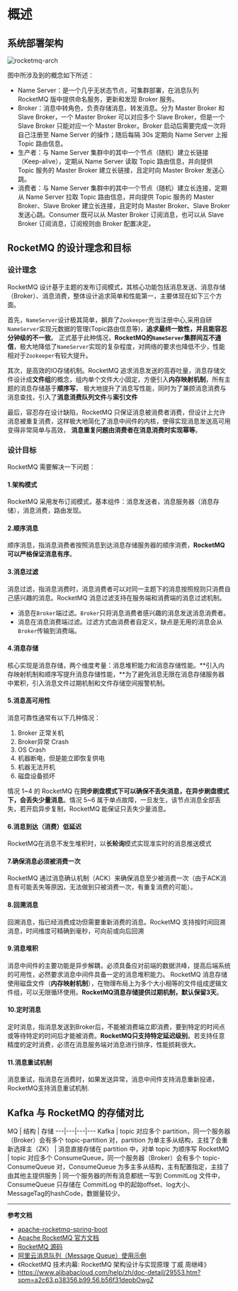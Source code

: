 # 概述

## 系统部署架构

![rocketmq-arch](/img/rocketmq/rocketmq-arch.png)

图中所涉及到的概念如下所述：

- Name Server：是一个几乎无状态节点，可集群部署，在消息队列 RocketMQ 版中提供命名服务，更新和发现 Broker 服务。
- Broker：消息中转角色，负责存储消息，转发消息。分为 Master Broker 和 Slave Broker，一个 Master Broker 可以对应多个 Slave Broker，但是一个 Slave Broker 只能对应一个 Master Broker。Broker 启动后需要完成一次将自己注册至 Name Server 的操作；随后每隔 30s 定期向 Name Server 上报 Topic 路由信息。
- 生产者：与 Name Server 集群中的其中一个节点（随机）建立长链接（Keep-alive），定期从 Name Server 读取 Topic 路由信息，并向提供 Topic 服务的 Master Broker 建立长链接，且定时向 Master Broker 发送心跳。
- 消费者：与 Name Server 集群中的其中一个节点（随机）建立长连接，定期从 Name Server 拉取 Topic 路由信息，并向提供 Topic 服务的 Master Broker、Slave Broker 建立长连接，且定时向 Master Broker、Slave Broker 发送心跳。Consumer 既可以从 Master Broker 订阅消息，也可以从 Slave Broker 订阅消息，订阅规则由 Broker 配置决定。


## RocketMQ 的设计理念和目标

### 设计理念

RocketMQ 设计基于主题的发布订阅模式，其核心功能包括消息发送、消息存储（Broker）、消息消费，整体设计追求简单和性能第一，主要体现在如下三个方面。

首先，`NameServer`设计极其简单，摒弃了`Zookeeper`充当注册中心,采用自研`NameServer`实现元数据的管理(Topic路由信息等)，**追求最终一致性，并且能容忍分钟级的不一致**。
正式基于此种情况，**RocketMQ的`NameServer`集群间互不通信**，极大地降低了`NameServer`实现的复杂程度，对网络的要求也降低不少，性能相对于`Zookeeper`有较大提升。

其次，是高效的IO存储机制。RocketMQ 追求消息发送的高吞吐量，消息存储文件设计成**文件组**的概念，组内单个文件大小固定，方便引入**内存映射机制**，所有主题的消息存储基于**顺序写**，
极大地提升了消息写性能，同时为了兼顾消息消费与消息查找，引入了**消息消费队列文件**与**索引文件**

最后，容忍存在设计缺陷，RocketMQ 只保证消息被消费者消费，但设计上允许消息被重复消费，这样极大地简化了消息中间件的内核，使得实现消息发送高可用变得非常简单与高效，
**消息重复问题由消费者在消息消费时实现幂等**。

### 设计目标

RocketMQ 需要解决一下问题：

#### 1.架构模式

RocketMQ 采用发布订阅模式，基本组件：消息发送者，消息服务器（消息存储），消息消费，路由发现。

#### 2.顺序消息

顺序消息，指消息消费者按照消息到达消息存储服务器的顺序消费，**RocketMQ 可以严格保证消息有序**。

#### 3.消息过滤

消息过滤，指消息消费时，消息消费者可以对同一主题下的消息按照规则只消费自己感兴趣的消息。RocketMQ 消息过滤支持在服务端和消费端的消息过滤机制。
- 消息在`Broker`端过滤。`Broker`只将消息消费者感兴趣的消息发送消息消费者。
- 消息在消息消费端过滤。过滤方式由消费者自定义，缺点是无用的消息会从`Broker`传输到消费端。

#### 4.消息存储

核心实现是消息存储，两个维度考量：消息堆积能力和消息存储性能。**引入内存映射机制和顺序写提升消息存储性能，**为了避免消息无限在消息存储服务器中累积，引入消息文件过期机制和文件存储空间报警机制。

#### 5.消息高可用性

消息可靠性通常有以下几种情况：

1. Broker 正常关机
2. Broker异常 Crash
3. OS Crash
4. 机器断电，但是能立即恢复供电
5. 机器无法开机
6. 磁盘设备损坏

情况 1~4 的 RocketMQ 在**同步刷盘模式下可以确保不丢失消息，在异步刷盘模式下，会丢失少量消息**。情况 5~6 属于单点故障，一旦发生，该节点消息全部丢失，若开启异步复制，RocketMQ 能保证只丢失少量消息。

#### 6.消息到达（消费）低延迟

RocketMQ在消息不发生堆积时，以**长轮询**模式实现准实时的消息推送模式

#### 7.确保消息必须被消费一次

RocketMQ 通过消息确认机制（ACK）来确保消息至少被消费一次（由于ACK消息有可能丢失等原因，无法做到只被消费一次，有重复消费的可能）。

#### 8.回溯消息
    
回溯消息，指已经消费成功但需要重新消费的消息。RocketMQ 支持按时间回溯消息，时间维度可精确到毫秒，可向前或向后回溯

#### 9.消息堆积

消息中间件的主要功能是异步解耦，必须具备应对前端的数据洪峰，提高后端系统的可用性，必然要求消息中间件具备一定的消息堆积能力。
RocketMQ 消息存储使用磁盘文件（**内存映射机制**），在物理布局上为多个大小相等的文件组成逻辑文件组，可以无限循环使用。**RocketMQ消息存储提供过期机制，默认保留3天**。

#### 10.定时消息

定时消息，指消息发送到Broker后，不能被消费端立即消费，要到特定的时间点或等待特定的时间后才能被消费。**RocketMQ只支持特定延迟级别**。若支持任意精度的定时消费，必须在消息服务端对消息进行排序，性能损耗很大。

#### 11.消息重试机制

消息重试，指消息在消费时，如果发送异常，消息中间件支持消息重新投递，RocketMQ支持消息重试机制.

## Kafka 与 RocketMQ 的存储对比

MQ | 结构 | 存储 
---|---|---|---
Kafka | topic 对应多个 partition，同一个服务器（Broker）会有多个 topic-partition 对，partition 为单主多从结构，主挂了会重新选择主（ZK） | 消息直接存储在 partition 中，对单 topic 为顺序写 
RocketMQ | topic 对应多个 ConsumeQueue，同一个服务器（Broker）会有多个 topic-ConsumeQueue 对，ConsumeQueue 为多主多从结构，主有配置指定，主挂了由其他主提供服务 | 同一个服务器的所有消息都统一写到 CommitLog 文件中，ConsumeQueue 只存储在 CommitLog 中的起始offset、log大小、MessageTag的hashCode，数据量较少。

---
**参考文档**

- [apache-rocketmq-spring-boot](https://www.baeldung.com/apache-rocketmq-spring-boot)
- [Apache RocketMQ 官方文档](http://rocketmq.apache.org/docs/quick-start/)
- [RocketMQ 源码](https://github.com/apache/rocketmq)
- [阿里云消息队列（Message Queue）使用示例](https://code.aliyun.com/aliware_rocketmq/rocketmq-demo/tree/master)
- 《RocketMQ 技术内幕: RocketMQ 架构设计与实现原理 丁威 周继峰》
- https://www.alibabacloud.com/help/zh/doc-detail/29553.htm?spm=a2c63.p38356.b99.56.b56f31depbOwgZ
